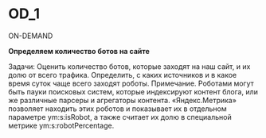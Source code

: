 # OD_1 

ON-DEMAND 

**Определяем количество ботов на сайте**

Задачи:
Оценить количество ботов, которые заходят на наш сайт, и их долю от всего трафика.
Определить, с каких источников и в какое время суток чаще всего заходят роботы.
Примечание. Роботами могут быть пауки поисковых систем, которые индексируют контент блога, или же различные парсеры и агрегаторы контента. «Яндекс.Метрика» позволяет находить этих роботов и показывает их в отдельном параметрe ym:s:isRobot, а также считает их долю в специальной метрике ym:s:robotPercentage.
